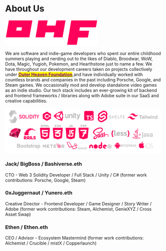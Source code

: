 # About Us

![](../.gitbook/assets/logosmall.png)

We are software and indie-game developers who spent our entire childhood summers playing and nerding out to the likes of Diablo, Broodwar, WoW, Dota, Magic, Yugioh, Pokemon, and Hearthstone just to name a few. We have throughout our development careers taken on projects collectively under [<mark style="color:purple;">**Outer Heaven Foundation**</mark> ](https://www.outerheaven.foundation)and have individually worked with countless brands and companies in the past including Porsche, Google, and Steam games. We occasionally mod and develop standalone video games as an indie studio. Our tech stack includes an ever-growing kit of backend and frontend frameworks / libraries along with Adobe suite in our SaaS and creative capabilities.

![](../.gitbook/assets/techicons-small.png)

### Jack/ BigBoss / Bashiverse.eth

CTO - Web 3 Solidity Developer / Full Stack / Unity / C# (former work contributions: Porsche, Google, Steam)

### 0xJuggernaut / Yunero.eth

Creative Director - Frontend Developer / Game Designer / Story Writer / Adobe (former work contributions: Steam, Alchemist, GenieXYZ / Cross Asset Swap)

### Ethen / Ethen.eth

CEO / Advisor - Ecosystem Mastermind (former work contributions: Alchemist / Crucible / mistX / Copperlaunch)
